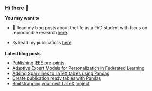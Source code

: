 

### Hi there 👋

**You may want to**
  
- 📝 Read my blog posts about the life as a PhD student with focus on reproducible research [here](https://blog.martisak.se/).

- 🗞 Read my publications [here](https://blog.martisak.se/publications/).

**Latest blog posts**

<!-- BLOG-POST-LIST:START -->
- [Publishing IEEE pre-prints](https://blog.martisak.se/2023/07/26/ieee-pre-prints/)
- [Adaptive Expert Models for Personalization in Federated Learning](https://blog.martisak.se/2022/06/11/moe-ifca/)
- [Adding Sparklines to LaTeX tables using Pandas](https://blog.martisak.se/2021/10/23/sparklines/)
- [Create publication ready tables with Pandas](https://blog.martisak.se/2021/04/10/publication_ready_tables/)
- [Bootstrapping your next LaTeX project](https://blog.martisak.se/2020/07/23/bootstrapping-your-next-latex-project/)
<!-- BLOG-POST-LIST:END -->
